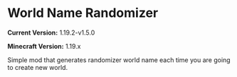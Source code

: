 # World Name Randomizer

**Current Version:** 1.19.2-v1.5.0

**Minecraft Version:** 1.19.x

Simple mod that generates randomizer world name each time you are going to create new world.

